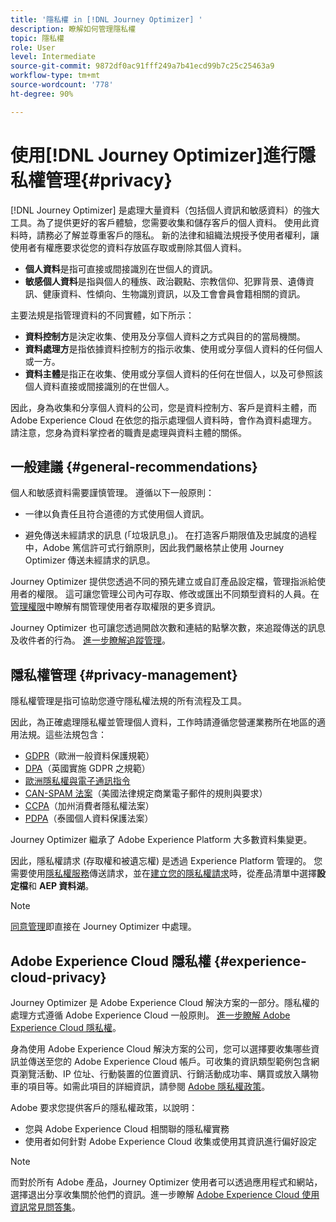 ```yaml
---
title: '隱私權 in [!DNL Journey Optimizer] '
description: 瞭解如何管理隱私權
topic: 隱私權
role: User
level: Intermediate
source-git-commit: 9872df0ac91fff249a7b41ecd99b7c25c25463a9
workflow-type: tm+mt
source-wordcount: '778'
ht-degree: 90%

---
```



# 使用[!DNL Journey Optimizer]進行隱私權管理{#privacy}

[!DNL Journey Optimizer] 是處理大量資料（包括個人資訊和敏感資料）的強大工具。為了提供更好的客戶體驗，您需要收集和儲存客戶的個人資料。 使用此資料時，請務必了解並尊重客戶的隱私。 新的法律和組織法規授予使用者權利，讓使用者有權應要求從您的資料存放區存取或刪除其個人資料。

* **個人資料**&#x200B;是指可直接或間接識別在世個人的資訊。
* **敏感個人資料**&#x200B;是指與個人的種族、政治觀點、宗教信仰、犯罪背景、遺傳資訊、健康資料、性傾向、生物識別資訊，以及工會會員會籍相關的資訊。

主要法規是指管理資料的不同實體，如下所示：

* **資料控制方**&#x200B;是決定收集、使用及分享個人資料之方式與目的的當局機關。
* **資料處理方**&#x200B;是指依據資料控制方的指示收集、使用或分享個人資料的任何個人或一方。
* **資料主體**&#x200B;是指正在收集、使用或分享個人資料的任何在世個人，以及可參照該個人資料直接或間接識別的在世個人。

因此，身為收集和分享個人資料的公司，您是資料控制方、客戶是資料主體，而 Adobe Experience Cloud 在依您的指示處理個人資料時，會作為資料處理方。請注意，您身為資料掌控者的職責是處理與資料主體的關係。

## 一般建議 {#general-recommendations}

個人和敏感資料需要謹慎管理。 遵循以下一般原則：

* 一律以負責任且符合道德的方式使用個人資訊。

* 避免傳送未經請求的訊息 (「垃圾訊息」)。 在打造客戶期限值及忠誠度的過程中，Adobe 篤信許可式行銷原則，因此我們嚴格禁止使用 Journey Optimizer 傳送未經請求的訊息。

Journey Optimizer 提供您透過不同的預先建立或自訂產品設定檔，管理指派給使用者的權限。 這可讓您管理公司內可存取、修改或匯出不同類型資料的人員。在[管理權限](../administration/permissions.md)中瞭解有關管理使用者存取權限的更多資訊。

Journey Optimizer 也可讓您透過開啟次數和連結的點擊次數，來追蹤傳送的訊息及收件者的行為。 [進一步瞭解追蹤管理](message-tracking.md)。

## 隱私權管理 {#privacy-management}

隱私權管理是指可協助您遵守隱私權法規的所有流程及工具。

因此，為正確處理隱私權並管理個人資料，工作時請遵循您營運業務所在地區的適用法規。這些法規包含：

* [GDPR](https://ec.europa.eu/info/law/law-topic/data-protection/reform/what-does-general-data-protection-regulation-gdpr-govern_en)（歐洲一般資料保護規範）
* [DPA](https://www.gov.uk/data-protection)（英國實施 GDPR 之規範）
* [歐洲隱私權與電子通訊指令](https://eur-lex.europa.eu/legal-content/EN/TXT/?uri=CELEX:02002L0058-20091219)
* [CAN-SPAM 法案](https://www.ftc.gov/tips-advice/business-center/guidance/can-spam-act-compliance-guide-business)（美國法律規定商業電子郵件的規則與要求）
* [CCPA](https://leginfo.legislature.ca.gov/faces/codes_displayText.xhtml?lawCode=CIV&amp;division=3.&amp;title=1.81.5.&amp;part=4.&amp;chapter=&amp;article=)（加州消費者隱私權法案）
* [PDPA](https://secureprivacy.ai/thailand-pdpa-summary-what-businesses-need-to-know/)（泰國個人資料保護法案）

Journey Optimizer 繼承了 Adobe Experience Platform 大多數資料集變更。

因此，隱私權請求 (存取權和被遺忘權) 是透過 Experience Platform 管理的。 您需要使用[隱私權服務](https://experienceleague.adobe.com/docs/experience-platform/privacy/home.html?lang=zh-Hant)傳送請求，並在[建立您的隱私權請求](https://experienceleague.adobe.com/docs/experience-platform/privacy/ui/user-guide.html?lang=zh-Hant#request-builder)時，從產品清單中選擇&#x200B;**設定檔**&#x200B;和 **AEP 資料湖**。<!--https://experienceleague.adobe.com/docs/experience-platform/privacy/home.html?lang=en).-->

>[!NOTE]
>
>[同意管理](../../help/using/consent.md)即直接在 Journey Optimizer 中處理。

## Adobe Experience Cloud 隱私權 {#experience-cloud-privacy}

Journey Optimizer 是 Adobe Experience Cloud 解決方案的一部分。隱私權的處理方式遵循 Adobe Experience Cloud 一般原則。 [進一步瞭解 Adobe Experience Cloud 隱私權](https://www.adobe.com/tw/privacy/marketing-cloud.html)。

身為使用 Adobe Experience Cloud 解決方案的公司，您可以選擇要收集哪些資訊並傳送至您的 Adobe Experience Cloud 帳戶。可收集的資訊類型範例包含網頁瀏覽活動、IP 位址、行動裝置的位置資訊、行銷活動成功率、購買或放入購物車的項目等。如需此項目的詳細資訊，請參閱 [Adobe 隱私權政策](https://www.adobe.com/tw/privacy/policy.html)。

Adobe 要求您提供客戶的隱私權政策，以說明：

* 您與 Adobe Experience Cloud 相關聯的隱私權實務
* 使用者如何針對 Adobe Experience Cloud 收集或使用其資訊進行偏好設定

>[!NOTE]
>
>而對於所有 Adobe 產品，Journey Optimizer 使用者可以透過應用程式和網站，選擇退出分享收集關於他們的資訊。進一步瞭解 [Adobe Experience Cloud 使用資訊常見問答集](https://www.adobe.com/tw/privacy/experience-cloud-usage-info-faq.html)。

<!--Because Journey Optimizer integrates with Adobe Experience Platform, where audiences are transferred from one system to another, you need to pay extra care to personal data protection.-->
